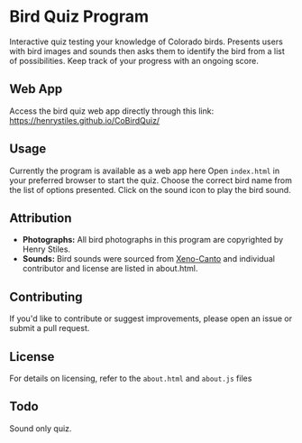 # Bird Quiz Program

Interactive quiz testing your knowledge of Colorado birds. Presents users with bird images and sounds then asks them to identify the bird from a list of possibilities. Keep track of your progress with an ongoing score.

## Web App

Access the bird quiz web app directly through this link: https://henrystiles.github.io/CoBirdQuiz/

## Usage

Currently the program is available as a web app here Open `index.html` in your preferred browser to start the quiz. Choose the correct bird name from the list of options presented. Click on the sound icon to play the bird sound.

## Attribution

- **Photographs:** All bird photographs in this program are copyrighted by Henry Stiles.
- **Sounds:** Bird sounds were sourced from [Xeno-Canto](https://xeno-canto.org/) and individual contributor and license are listed in about.html.

## Contributing

If you'd like to contribute or suggest improvements, please open an issue or submit a pull request.

## License

For details on licensing, refer to the `about.html` and `about.js` files

## Todo

Sound only quiz.